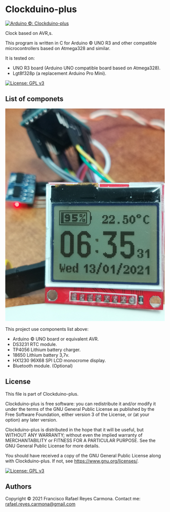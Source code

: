 # Clockduino-plus
[![Arduino ©: Clockduino-plus](https://img.shields.io/badge/Arduino©-Clockduino_plus-red?style=for-the-badge&logo=arduino)](README.md)

 Clock based on AVR,s.

This program is written in C for Arduino © UNO R3 and other compatible microcontrollers based on Atmega328 and similar. 

It is tested on:
* UNO R3 board (Arduino UNO compatible board based on Atmega328). 
* Lgt8f328p (a replacement Arduino Pro Mini). 

[![License: GPL v3](https://img.shields.io/badge/License-GPLv3-blue.svg)](LICENSE)

## List of componets

![img1](img/IMG_20210113_063551.jpg)

This project use components list above:

  * Arduino © UNO board or equivalent AVR. 
  * DS3231 RTC module.
  * TP4056 Lithium battery charger.
  * 18650 Lithium battery 3,7v.
  * HX1230 96X68 SPI LCD monocrome display. 
  * Bluetooth module. (Optional)

  ## License

This file is part of Clockduino-plus.

Clockduino-plus is free software: you can redistribute it and/or modify it under the terms of the GNU General Public License as published by the Free Software Foundation, either version 3 of the License, or (at your option) any later version.

Clockduino-plus is distributed in the hope that it will be useful, but WITHOUT ANY WARRANTY; without even the implied warranty of MERCHANTABILITY or FITNESS FOR A PARTICULAR PURPOSE.  See the GNU General Public License for more details.

You should have received a copy of the GNU General Public License along with Clockduino-plus.  If not, see <https://www.gnu.org/licenses/>.

[![License: GPL v3](https://img.shields.io/badge/License-GPLv3-blue.svg)](LICENSE)

## Authors

Copyright © 2021 Francisco Rafael Reyes Carmona. 
Contact me: rafael.reyes.carmona@gmail.com 
